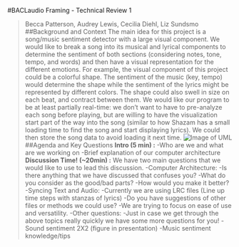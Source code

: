 #BACLaudio Framing - Technical Review 1
>Becca Patterson, Audrey Lewis, Cecilia Diehl, Liz Sundsmo
##Background and Context
The main idea for this project is a song/music sentiment detector with a large visual component. We would like to break a song into its musical and lyrical components to determine the sentiment of both sections (considering notes, tone, tempo, and words) and then have a visual representation for the different emotions. For example, the visual component of this project could be a colorful shape. The sentiment of the music (key, tempo) would determine the shape while the sentiment of the lyrics might be represented by different colors. The shape could also swell in size on each beat, and contract between them.
We would like our program to be at least partially real-time: we don’t want to have to pre-analyze each song before playing, but are willing to have the visualization start part of the way into the song (similar to how Shazam has a small loading time to find the song and start displaying lyrics). We could then store the song data to avoid loading it next time.
![Image of UML](https://github.com/audreywl/baclaudio/UML1.jpg)
##Agenda and Key Questions
**Intro (5 min) :** 
-Who are we and what are we working on
-Brief explanation of our computer architecture  
**Discussion Time! (~20min) :**
We have two main questions that we would like to use to lead this discussion.
-Computer Architecture:
  -Is there anything that we have discussed that confuses you?
  -What do you consider as the good/bad parts?
  -How would you make it better?
-Syncing Text and Audio:
  -Currently we are using LRC files (Line up time steps with stanzas of lyrics) 
  -Do you have suggestions of other files or methods we could use?
  -We are trying to focus on ease of use and versatility.
-Other questions:
  -Just in case we get through the above topics really quickly we have some more questions for you! 
  -Sound sentiment 2X2 (figure in presentation)
  -Music sentiment knowledge/tips
